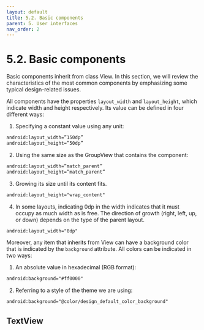 ```yaml
---
layout: default
title: 5.2. Basic components
parent: 5. User interfaces
nav_order: 2
---
```


# 5.2. Basic components 

Basic components inherit from class View. In this section, we will review the characteristics of the most common components by emphasizing some typical design-related issues.

All components have the properties `layout_width` and `layout_height`, which indicate width and height respectively. Its value can be defined in four different ways: 

1. Specifying a constant value using any unit:

```xml
android:layout_width=”150dp”
android:layout_height=”50dp”
```
2. Using the same size as the GroupView that contains the component:

```xml
android:layout_width=”match_parent”
android:layout_height=”match_parent”
```

3.	Growing its size until its content fits.
```xml
android:layout_height="wrap_content"
```

4. In some layouts, indicating 0dp in the width indicates that it must occupy as much width as is free. The direction of growth (right, left, up, or down) depends on the type of the parent layout.
```xml
android:layout_width="0dp"
```

Moreover, any item that inherits from View can have a background color that is indicated by the `background` attribute. All colors can be indicated in two ways:

1. An absolute value in hexadecimal (RGB format):

```xml
android:background="#ff0000"
```

2. Referring to a style of the theme we are using:

```xml
android:background="@color/design_default_color_background"
```

## TextView


